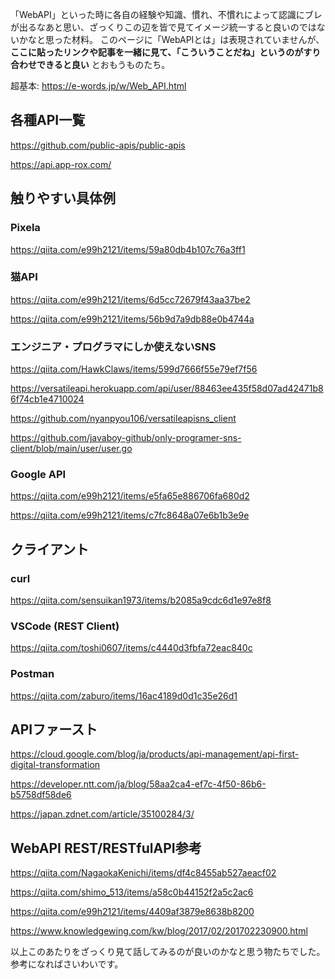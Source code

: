 「WebAPI」といった時に各自の経験や知識、慣れ、不慣れによって認識にブレが出るなあと思い、ざっくりこの辺を皆で見てイメージ統一すると良いのではないかなと思った材料。
このページに「WebAPIとは」は表現されていませんが、**ここに貼ったリンクや記事を一緒に見て、「こういうことだね」というのがすり合わせできると良い** とおもうものたち。

超基本: https://e-words.jp/w/Web_API.html

## 各種API一覧

https://github.com/public-apis/public-apis

https://api.app-rox.com/


## 触りやすい具体例

### Pixela

https://qiita.com/e99h2121/items/59a80db4b107c76a3ff1

### 猫API

https://qiita.com/e99h2121/items/6d5cc72679f43aa37be2

https://qiita.com/e99h2121/items/56b9d7a9db88e0b4744a

### エンジニア・プログラマにしか使えないSNS

https://qiita.com/HawkClaws/items/599d7666f55e79ef7f56

https://versatileapi.herokuapp.com/api/user/88463ee435f58d07ad42471b86f74cb1e4710024

https://github.com/nyanpyou106/versatileapisns_client

https://github.com/javaboy-github/only-programer-sns-client/blob/main/user/user.go

### Google API

https://qiita.com/e99h2121/items/e5fa65e886706fa680d2

https://qiita.com/e99h2121/items/c7fc8648a07e6b1b3e9e





## クライアント

### curl
https://qiita.com/sensuikan1973/items/b2085a9cdc6d1e97e8f8

### VSCode (REST Client)
https://qiita.com/toshi0607/items/c4440d3fbfa72eac840c

### Postman
https://qiita.com/zaburo/items/16ac4189d0d1c35e26d1


## APIファースト

https://cloud.google.com/blog/ja/products/api-management/api-first-digital-transformation

https://developer.ntt.com/ja/blog/58aa2ca4-ef7c-4f50-86b6-b5758df58de6

https://japan.zdnet.com/article/35100284/3/


## WebAPI REST/RESTfulAPI参考

https://qiita.com/NagaokaKenichi/items/df4c8455ab527aeacf02

https://qiita.com/shimo_513/items/a58c0b44152f2a5c2ac6

https://qiita.com/e99h2121/items/4409af3879e8638b8200

https://www.knowledgewing.com/kw/blog/2017/02/201702230900.html


以上このあたりをざっくり見て話してみるのが良いのかなと思う物たちでした。参考になればさいわいです。
